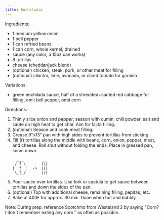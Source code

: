 ```yaml
---
title: Enchiladas
---
```


Ingredients:
- 1 medium yellow onion
- 1 bell pepper
- 1 can refried beans
- 1 can corn, whole kernel, drained
- sauce (any color, a 15oz can works)
- 8 tortillas
- cheese (cheddar/jack blend)
- (optional) chicken, steak, pork, or other meat for filling
- (optional) cilantro, lime, avocado, or diced tomato for garnish

Variations:
- green enchilada sauce, half of a shredded+sauted red cabbage for filling,
  omit bell pepper, omit corn

Directions:
1. Thinly slice onion and pepper; season with cumin, chili powder, salt and
   saute on high heat to get char. Aim for fajita filling.
2. (optional) Season and cook meat filling.
3. Grease 9"x13" pan with high sides to prevent tortillas from sticking.
4. Fill (f) tortillas along the middle with beans, corn, onion, pepper, meat,
   and cheese. Roll shut without folding the ends. Place in greased pan, seam
   down.
   ```
     ___         _
    / f \       |\|
   |  f  |  ->  |||
    \_f_/       |/|
   ```
5. Pour sauce over tortillas. Use fork or spatula to get sauce between
   tortillas and down the sides of the pan.
6. (optional) Top with additional cheese, remaining filling, pepitas, etc.
7. Bake at 400F for approx. 30 min. Done when hot and bubbly.

Note: During prep, reference Scotchmo from Wasteland 2 by saying "Corn? I don't
remember eating any corn." as often as possible.
